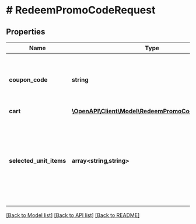 # # RedeemPromoCodeRequest

## Properties

Name | Type | Description | Notes
------------ | ------------- | ------------- | -------------
**coupon_code** | **string** | Unique code of promo code. Contains letters and numbers. | [optional] [default to 'SUMMER2021']
**cart** | [**\OpenAPI\Client\Model\RedeemPromoCodeRequestCart**](RedeemPromoCodeRequestCart.md) |  | [optional]
**selected_unit_items** | **array<string,string>** | The reward that is selected by a user. Object key is an SKU of a unit, and value is an SKU of one of the items in a unit. | [optional]

[[Back to Model list]](../../README.md#models) [[Back to API list]](../../README.md#endpoints) [[Back to README]](../../README.md)
